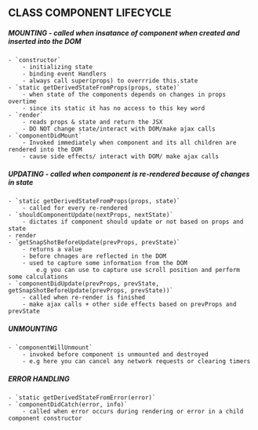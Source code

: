 ## CLASS COMPONENT LIFECYCLE

##### MOUNTING - called when insatance of component when created and inserted into the DOM
    - `constructor`
        - initializing state
        - binding event Handlers
        - always call super(props) to overrride this.state
    - `static getDerivedStateFromProps(props, state)`
        - when state of the components depends on changes in props overtime
        - since its static it has no access to this key word
    - `render`
        - reads props & state and return the JSX
        - DO NOT change state/interact with DOM/make ajax calls
    - `componentDidMount`
        - Invoked immediately when component and its all children are rendered into the DOM
        - cause side effects/ interact with DOM/ make ajax calls

##### UPDATING - called when component is re-rendered because of changes in state 
    - `static getDerivedStateFromProps(props, state)`
        - called for every re-rendered
    - `shouldComponentUpdate(nextProps, nextState)`
        - dictates if component should update or not based on props and state
    - render
    - `getSnapShotBeforeUpdate(prevProps, prevState)`
        - returns a value
        - before chnages are reflected in the DOM
        - used to capture some information from the DOM
            e.g you can use to capture use scroll position and perform some calculations
    - `componentDidUpdate(prevProps, prevState, getSnapShotBeforeUpdate(prevProps, prevState))`
        - called when re-render is finished
        - make ajax calls + other side effects based on prevProps and prevState
##### UNMOUNTING
    - `componentWillUnmount`
        - invoked before component is unmounted and destroyed
        - e.g here you can cancel any network requests or clearing timers
##### ERROR HANDLING
    - `static getDerivedStateFromError(error)`
    - `componentDidCatch(error, info)`
        - called when error occurs during rendering or error in a child component constructor